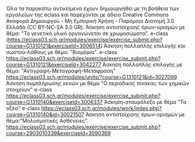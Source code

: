 Όλα τα παρακάτω αντικείμενα έχουν δημιουργηθεί με τη βοήθεια των εργαλείων της eclass και παρέχονται με άδεια Creative Commons Αναφορά Δημιουργού - Μη Εμπορική Χρήση - Παρόμοια Διανομή 3.0 Ελλάδα (CC BY-NC-SA 3.0 GR).
Άσκηση αντιστοίχισης όρων-ορισμών με θέμα: "Το γενετικό υλικό οργανώνεται σε χρωμοσώματα".  e-class (https://eclass03.sch.gr/modules/exercise/exercise_submit.php?course=G1310121&exerciseId=3006514)
Άσκηση πολλαπλής επιλογής και σωστού-λάθους με θέμα: "Βιομόρια".  e-class https://eclass03.sch.gr/modules/exercise/exercise_submit.php?course=G1310121&exerciseId=3042277
Άσκηση πολλαπλής επιλογής με θέμα: "Αντιγραφή-Μεταγραφή-Μετάφραση" https://eclass03.sch.gr/modules/units/?course=G1310121&id=3027099
Άσκηση συμπλήρωσης κενών με θέμα "Ο περιοδικός πίνακας των χημικών στοιχείων" e-class https://eclass03.sch.gr/modules/exercise/exercise_submit.php?course=G1310140&exerciseId=3006337
Άσκηση-σταυρόλεξο με θέμα "Τα οξέα" e-class https://eclass03.sch.gr/modules/work/index.php?course=G1310140&id=30021507
Άσκηση αντιστοίχισης όρων-ορισμών με θέμα:"Μολυσματικές Ασθένειες". https://eclass03.sch.gr/modules/exercise/exercise_submit.php?course=2903010339&exerciseId=3090369
